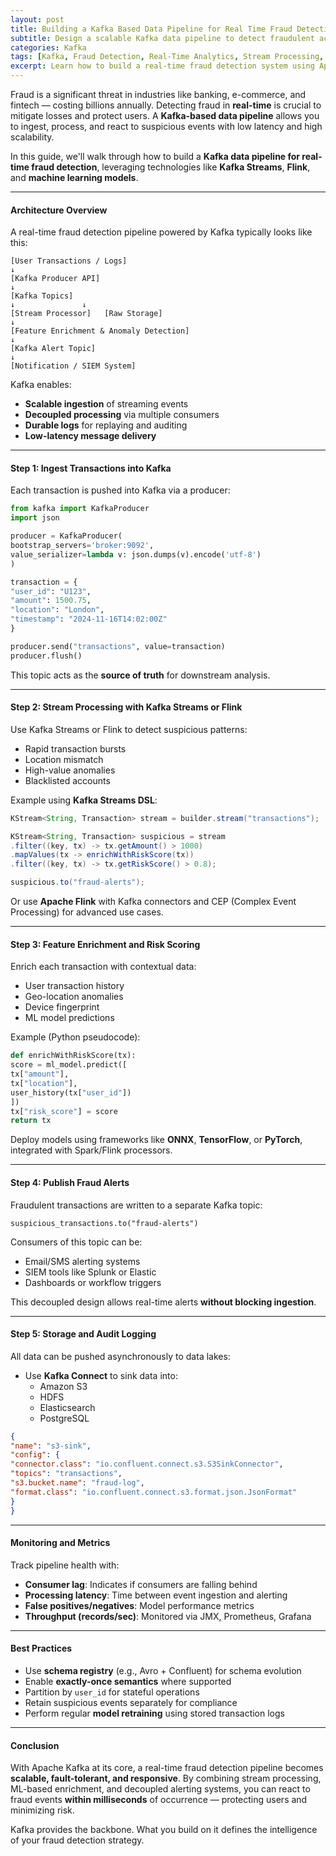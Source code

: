 ```yaml
---
layout: post
title: Building a Kafka Based Data Pipeline for Real Time Fraud Detection
subtitle: Design a scalable Kafka data pipeline to detect fraudulent activity in real-time
categories: Kafka
tags: [Kafka, Fraud Detection, Real-Time Analytics, Stream Processing, Data Pipeline, Apache Flink, Kafka Streams]
excerpt: Learn how to build a real-time fraud detection system using Apache Kafka. Explore key components like producers, stream processing, feature enrichment, and anomaly detection in a scalable pipeline.
---
```

Fraud is a significant threat in industries like banking, e-commerce, and fintech — costing billions annually. Detecting fraud in **real-time** is crucial to mitigate losses and protect users. A **Kafka-based data pipeline** allows you to ingest, process, and react to suspicious events with low latency and high scalability.

In this guide, we'll walk through how to build a **Kafka data pipeline for real-time fraud detection**, leveraging technologies like **Kafka Streams**, **Flink**, and **machine learning models**.

---

#### Architecture Overview

A real-time fraud detection pipeline powered by Kafka typically looks like this:

```
[User Transactions / Logs]
↓
[Kafka Producer API]
↓
[Kafka Topics]
↓               ↓
[Stream Processor]   [Raw Storage]
↓
[Feature Enrichment & Anomaly Detection]
↓
[Kafka Alert Topic]
↓
[Notification / SIEM System]
```

Kafka enables:
- **Scalable ingestion** of streaming events
- **Decoupled processing** via multiple consumers
- **Durable logs** for replaying and auditing
- **Low-latency message delivery**

---

#### Step 1: Ingest Transactions into Kafka

Each transaction is pushed into Kafka via a producer:

```python
from kafka import KafkaProducer
import json

producer = KafkaProducer(
bootstrap_servers='broker:9092',
value_serializer=lambda v: json.dumps(v).encode('utf-8')
)

transaction = {
"user_id": "U123",
"amount": 1500.75,
"location": "London",
"timestamp": "2024-11-16T14:02:00Z"
}

producer.send("transactions", value=transaction)
producer.flush()
```

This topic acts as the **source of truth** for downstream analysis.

---

#### Step 2: Stream Processing with Kafka Streams or Flink

Use Kafka Streams or Flink to detect suspicious patterns:

- Rapid transaction bursts
- Location mismatch
- High-value anomalies
- Blacklisted accounts

Example using **Kafka Streams DSL**:

```java
KStream<String, Transaction> stream = builder.stream("transactions");

KStream<String, Transaction> suspicious = stream
.filter((key, tx) -> tx.getAmount() > 1000)
.mapValues(tx -> enrichWithRiskScore(tx))
.filter((key, tx) -> tx.getRiskScore() > 0.8);

suspicious.to("fraud-alerts");
```

Or use **Apache Flink** with Kafka connectors and CEP (Complex Event Processing) for advanced use cases.

---

#### Step 3: Feature Enrichment and Risk Scoring

Enrich each transaction with contextual data:
- User transaction history
- Geo-location anomalies
- Device fingerprint
- ML model predictions

Example (Python pseudocode):

```python
def enrichWithRiskScore(tx):
score = ml_model.predict([
tx["amount"],
tx["location"],
user_history(tx["user_id"])
])
tx["risk_score"] = score
return tx
```

Deploy models using frameworks like **ONNX**, **TensorFlow**, or **PyTorch**, integrated with Spark/Flink processors.

---

#### Step 4: Publish Fraud Alerts

Fraudulent transactions are written to a separate Kafka topic:

```
suspicious_transactions.to("fraud-alerts")
```

Consumers of this topic can be:
- Email/SMS alerting systems
- SIEM tools like Splunk or Elastic
- Dashboards or workflow triggers

This decoupled design allows real-time alerts **without blocking ingestion**.

---

#### Step 5: Storage and Audit Logging

All data can be pushed asynchronously to data lakes:

- Use **Kafka Connect** to sink data into:
  - Amazon S3
  - HDFS
  - Elasticsearch
  - PostgreSQL

```json
{
"name": "s3-sink",
"config": {
"connector.class": "io.confluent.connect.s3.S3SinkConnector",
"topics": "transactions",
"s3.bucket.name": "fraud-log",
"format.class": "io.confluent.connect.s3.format.json.JsonFormat"
}
}
```

---

#### Monitoring and Metrics

Track pipeline health with:

- **Consumer lag**: Indicates if consumers are falling behind
- **Processing latency**: Time between event ingestion and alerting
- **False positives/negatives**: Model performance metrics
- **Throughput (records/sec)**: Monitored via JMX, Prometheus, Grafana

---

#### Best Practices

- Use **schema registry** (e.g., Avro + Confluent) for schema evolution
- Enable **exactly-once semantics** where supported
- Partition by `user_id` for stateful operations
- Retain suspicious events separately for compliance
- Perform regular **model retraining** using stored transaction logs

---

#### Conclusion

With Apache Kafka at its core, a real-time fraud detection pipeline becomes **scalable, fault-tolerant, and responsive**. By combining stream processing, ML-based enrichment, and decoupled alerting systems, you can react to fraud events **within milliseconds** of occurrence — protecting users and minimizing risk.

Kafka provides the backbone. What you build on it defines the intelligence of your fraud detection strategy.
